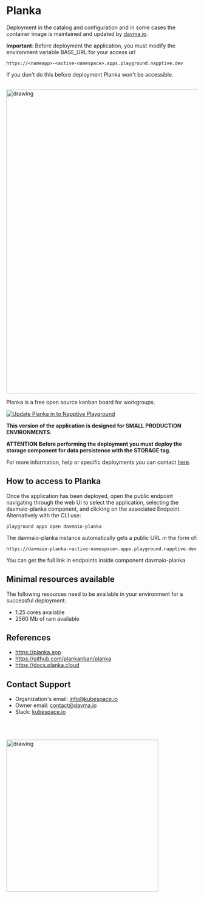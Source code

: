 # Planka

Deployment in the catalog and configuration and in some cases the container image is maintained and updated by [davma.io](mailto:contact@davma.io). 

__Important__: Before deployment the application, you must modify the environment variable BASE_URL for your access url 
```
https://<nameapp>-<active-namespace>.apps.playground.napptive.dev
```
If you don't do this before deployment Planka won't be accessible.

</br>

<img src="https://raw.githubusercontent.com/plankanban/planka/master/demo.gif" alt="drawing" width="800"/>

Planka is a free open source kanban board for workgroups.

[![Update Planka in to Napptive Playground](https://github.com/davma-io-templates/napptive-template/actions/workflows/planka-actions.yml/badge.svg)](https://github.com/davma-io-templates/napptive-template/actions/workflows/planka-actions.yml)

 __This version of the application is designed for SMALL PRODUCTION ENVIRONMENTS__.  

__ATTENTION Before performing the deployment you must deploy the storage component for data persistence with the STORAGE tag__. 

For more information, help or specific deployments you can contact [here](mailto:contact@davma.io).

## How to access to Planka

Once the application has been deployed, open the public endpoint navigating through the web UI to select the application, selecting the davmaio-planka component, and clicking on the associated Endpoint. Alternatively with the CLI use:

```
playground apps open davmaio-planka
```

The davmaio-planka instance automatically gets a public URL in the form of:

```
https://davmaio-planka-<active-namespace>.apps.playground.napptive.dev
```

You can get the full link in endpoints inside component davmaio-planka

## Minimal resources available
The following resources need to be available in your environment for a successful deployment:
- 1.25 cores available
- 2560 Mb of ram available

## References
* https://planka.app
* https://github.com/plankanban/planka
* https://docs.planka.cloud

## Contact Support

- Organization's email: [info@kubespace.io](mailto:info@kubespace.io)
- Owner email: [contact@davma.io](mailto:contact@davma.io)
- Slack: [kubespace.io](https://join.slack.com/t/kubespaceio/shared_invite/zt-1twwd0egh-L8Hz1qz__BJXPQqOUdy3JA)

</br>
</br>
</br>

<img src="https://raw.githubusercontent.com/kubespace-io/.github/main/resources/images/kubespace.io-logo-white.png" alt="drawing" width="400"/> 

</br>
</br>
</br>
